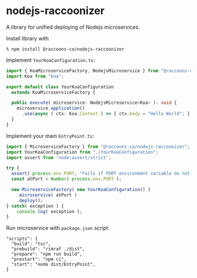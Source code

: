 # nodejs-raccoonizer

A library for unified deploying of Nodejs microservices.

Install library with
```shell
% npm install @raccoons-co/nodejs-raccoonizer
```
Implement `YourKoaConfiguration.ts`:
```typescript
import { KoaMicroserviceFactory, NodejsMicroservice } from "@raccoons-co/nodejs-raccoonizer";
import Koa from "koa";

export default class YourKoaConfiguration
  extends KoaMicroserviceFactory {

  public execute( microservice: NodejsMicroservice<Koa> ): void {
    microservice.application()
      .use(async ( ctx: Koa.Context ) => { ctx.body = "Hello World"; } );
  }
}
```
Implement your main `EntryPoint.ts`:
```typescript
import { MicroserviceFactory } from "@raccoons-co/nodejs-raccoonizer";
import YourKoaConfiguration from "./YourKoaConfiguration";
import assert from 'node:assert/strict';

try {
  assert( process.env.PORT, "Fails if PORT environment variable do not exist." );
  const atPort = Number( process.env.PORT );

  new MicroserviceFactory( new YourKoaConfiguration() )
    .microservice( atPort )
    .deploy();
} catch( exception ) {
    console.log( exception );
}
```
Run microservice with `package.json` script:
```
"scripts": {
  "build": "tsc",
  "prebuild": "rimraf ./dist",
  "prepare": "npm run build",
  "prestart": "npm ci",
  "start": "node dist/EntryPoint",
}
```